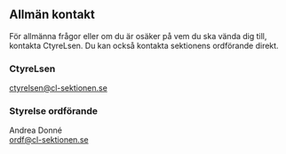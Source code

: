 ## Allmän kontakt

För allmänna frågor eller om du är osäker på vem du ska vända dig till, kontakta CtyreLsen. Du kan också kontakta sektionens ordförande direkt.

### CtyreLsen

[ctyrelsen@cl-sektionen.se](mailto:ctyrelsen@cl-sektionen.se)

### Styrelse ordförande

Andrea Donné  
[ordf@cl-sektionen.se](mailto:ordf@cl-sektionen.se)
